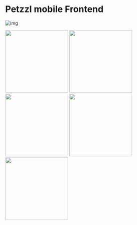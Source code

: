 # Petzzl mobile Frontend




![img](https://gitlab.com/anonymousDog12/pet-app-frontend/-/raw/main/1710493276006.jpg?ref_type=heads)


<img src="https://gitlab.com/anonymousDog12/pet-app-frontend/-/raw/main/1710493295570.jpg?ref_type=heads" style="width: 200px;">

<img src="https://gitlab.com/anonymousDog12/pet-app-frontend/-/raw/main/1710493314297.jpg?ref_type=heads" style="width: 200px;">

<img src="https://gitlab.com/anonymousDog12/pet-app-frontend/-/raw/main/1710499674189.jpg?ref_type=heads" style="width: 200px;">

<img src="https://gitlab.com/anonymousDog12/pet-app-frontend/-/raw/main/1710499686653.jpg?ref_type=heads" style="width: 200px;">

<img src="https://gitlab.com/anonymousDog12/pet-app-frontend/-/raw/main/1710499723364.jpg?ref_type=heads" style="width: 200px;">
